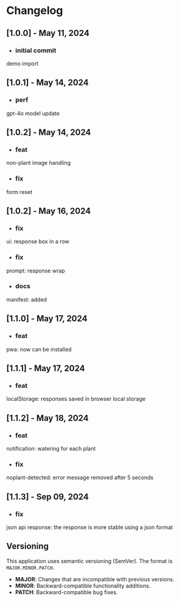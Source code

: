 # Changelog

## [1.0.0] - May 11, 2024
- ### initial commit
demo import

## [1.0.1] - May 14, 2024
- ### perf
gpt-4o model update

## [1.0.2] - May 14, 2024
- ### feat
non-plant image handling
- ### fix
form reset

## [1.0.2] - May 16, 2024
- ### fix
ui: response box in a row
- ### fix
prompt: response wrap
- ### docs
manifest: added

## [1.1.0] - May 17, 2024
- ### feat
pwa: now can be installed

## [1.1.1] - May 17, 2024
- ### feat
localStorage: responses saved in browser local storage

## [1.1.2] - May 18, 2024
- ### feat
notification: watering for each plant
- ### fix
noplant-detected: error message removed after 5 seconds

## [1.1.3] - Sep 09, 2024
- ### fix
json api response: the response is more stable using a json format






## Versioning

This application uses semantic versioning (SemVer). The format is `MAJOR.MINOR.PATCH`.

- **MAJOR**: Changes that are incompatible with previous versions.
- **MINOR**: Backward-compatible functionality additions.
- **PATCH**: Backward-compatible bug fixes.